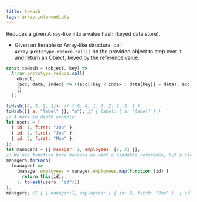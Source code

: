 ```yaml
---
title: toHash
tags: array,intermediate
---
```


Reduces a given Array-like into a value hash (keyed data store).

- Given an Iterable or Array-like structure, call `Array.prototype.reduce.call()` on the provided object to step over it and return an Object, keyed by the reference value.

```js
const toHash = (object, key) =>
  Array.prototype.reduce.call(
    object,
    (acc, data, index) => ((acc[!key ? index : data[key]] = data), acc),
    {}
  );
```

```js
toHash([4, 3, 2, 1]); // { 0: 4, 1: 3, 2: 2, 3: 1 }
toHash([{ a: "label" }], "a"); // { label: { a: 'label' } }
// A more in depth example:
let users = [
  { id: 1, first: "Jon" },
  { id: 2, first: "Joe" },
  { id: 3, first: "Moe" },
];
let managers = [{ manager: 1, employees: [2, 3] }];
// We use function here because we want a bindable reference, but a closure referencing the hash would work, too.
managers.forEach(
  (manager) =>
    (manager.employees = manager.employees.map(function (id) {
      return this[id];
    }, toHash(users, "id")))
);
managers; // [ { manager:1, employees: [ { id: 2, first: "Joe" }, { id: 3, first: "Moe" } ] } ]
```

